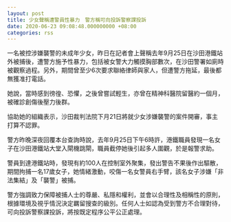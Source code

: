 ```yaml
---
layout: post
title: 少女聲稱遭警員性暴力　警方稱可向投訴警察課投訴
date: 2020-06-23 09:08:48.000000000 +08:00
categories: rss
---
```


一名被控涉嫌襲警的未成年少女，昨日在記者會上聲稱去年9月25日在沙田港鐵站外被捕後，遭警方施予性暴力，包括被女警大力觸摸胸部數次，在沙田警署如廁時被觀察過程。另外，期間曾至少6次要求聯絡律師與家人，但遭警方拖延，最後都無獲准打電話。

她說，當時感到徬徨、恐懼，之後曾嘗試輕生，亦曾在精神科醫院留醫約一個月，被確診創傷後壓力後群。

協助她的組織表示，沙田裁判法院下月21日將就少女涉嫌襲警的案件開審，事主打算不認罪。

警方昨晚深夜回覆本台查詢時說，去年9月25日下午6時許，港鐵職員發現一名女子在沙田港鐵站大堂入閘機跳閘，職員截停她後引起多人圍觀，於是報警求助。

警員到達港鐵站時，發現有約100人在控制室外聚集，發出警告不果後作出驅散，期間拘捕一名17歲女子，她情緒激動，咬傷一名女警員右手臂，該名女子涉嫌「非法集結」及「襲警」被捕。 

警方強調致力保障被捕人士的尊嚴、私隱和權利，並會以合理性及相稱性的原則，根據環境及視乎情況決定羈留搜查的級別。任何人士如認為受到警方不合理對待，可向投訴警察課投訴，將按既定程序公平公正處理。
